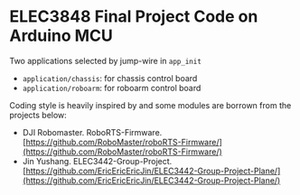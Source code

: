 # ELEC3848 Final Project Code on Arduino MCU

Two applications selected by jump-wire in `app_init`
- `application/chassis`: for chassis control board
- `application/roboarm`: for roboarm control board 

Coding style is heavily inspired by and some modules are borrown from the projects below:  
- DJI Robomaster. RoboRTS-Firmware. [https://github.com/RoboMaster/roboRTS-Firmware/](https://github.com/RoboMaster/roboRTS-Firmware/)
- Jin Yushang. ELEC3442-Group-Project. [https://github.com/EricEricEricJin/ELEC3442-Group-Project-Plane/](https://github.com/EricEricEricJin/ELEC3442-Group-Project-Plane/)